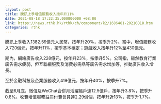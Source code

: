 ```yaml
---
layout: post
title: 騰訊上季增值服務收入按年升11%
date: 2021-08-18 17:22:35.000000000 +08:00
link: https://news.rthk.hk/rthk/ch/component/k2/1606481-20210818.htm
categories: rthk
---
```


騰訊上季收入1382.59億元人民幣，按年升20%，按季升2%。當中，增值服務收入720億元，按年升11%，按季基本穩定；遊戲收入按年升12%至430億元。

期內，網絡廣告收入228億元，按年升23%，按季升5%。公司指，雖然教育行業廣告需求疲弱，但互聯網服務及消費必需品等廣告需求增加等，推動廣告收入增長。

至於金融科技及企業服務收入419億元，按年升40%，按季升7%。

截至6月底，微信及WeChat合併月活躍帳戶達12.5億戶，按年升3.8%，按季升0.8%。收費增值服務註冊付費會員達2.29億個，按年升近13%，按季升1.7%。
